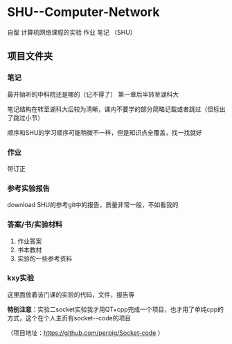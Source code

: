 # SHU--Computer-Network
自留 计算机网络课程的实验 作业 笔记 （SHU）

## 项目文件夹
### 笔记
最开始听的中科院还是哪的（记不得了） 第一章后半转至湖科大

笔记结构在转至湖科大后较为清晰，课内不要学的部分简略记载或者跳过（但标出了跳过小节）

顺序和SHU的学习顺序可能稍微不一样，但是知识点全覆盖，找一找就好

### 作业
带订正

### 参考实验报告
download SHU的参考git中的报告，质量非常一般，不如看我的

### 答案/书/实验材料
1. 作业答案
2. 书本教材
3. 实验的一些参考资料

### kxy实验
这里面放着该门课的实验的代码，文件，报告等

**特别注意**：实验二socket实验我才用QT+cpp完成一个项目，也才用了单纯cpp的方式，这个在个人主页有socket--code的项目

（项目地址：https://github.com/perpig/Socket-code ）

